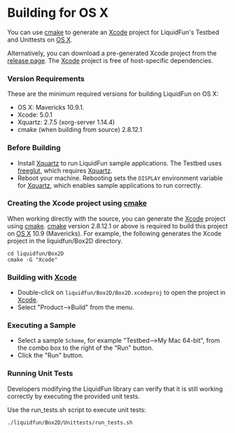 # Building for OS X

You can use [cmake][] to generate an [Xcode][] project for LiquidFun's
Testbed and Unittests on [OS X][].

Alternatively, you can download a pre-generated Xcode
project from the [release page][]. The [Xcode][] project is free of
host-specific dependencies.

### Version Requirements

These are the minimum required versions for building LiquidFun on OS X:

-   OS X: Mavericks 10.9.1.
-   Xcode: 5.0.1
-   Xquartz: 2.7.5 (xorg-server 1.14.4)
-   cmake (when building from source) 2.8.12.1

### Before Building

-   Install [Xquartz][] to run LiquidFun sample applications.
    The Testbed uses [freeglut][], which requires [Xquartz][].
-   Reboot your machine.  Rebooting sets the `DISPLAY` environment variable for
    [Xquartz][], which enables sample applications to run correctly.

### Creating the Xcode project using [cmake][]

When working directly with the source, you can generate the [Xcode][]
project using [cmake][].  [cmake][] version 2.8.12.1 or above is required to
build this project on [OS X][] 10.9 (Mavericks).  For example, the following
generates the Xcode project in the liquidfun/Box2D directory.

    cd liquidfun/Box2D
    cmake -G "Xcode"

### Building with [Xcode][]

-   Double-click on `liquidfun/Box2D/Box2D.xcodeproj` to open the project in
    [Xcode][].
-   Select "Product-->Build" from the menu.

### Executing a Sample

-   Select a sample `Scheme`, for example "Testbed-->My Mac 64-bit", from the
    combo box to the right of the "Run" button.
-   Click the "Run" button.

### Running Unit Tests

Developers modifying the LiquidFun library can verify that it is still working
correctly by executing the provided unit tests.

Use the run\_tests.sh script to execute unit tests:

    ./liquidfun/Box2D/Unittests/run_tests.sh

  [Xquartz]: http://xquartz.macosforge.org/
  [cmake]: http://www.cmake.org
  [Xcode]: http://developer.apple.com/xcode/
  [OS X]: http://www.apple.com/osx/
  [freeglut]: http://freeglut.sourceforge.net/
  [release page]: https://github.com/google/liquidfun/releases
